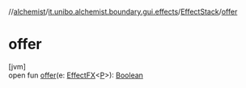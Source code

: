 //[alchemist](../../../index.md)/[it.unibo.alchemist.boundary.gui.effects](../index.md)/[EffectStack](index.md)/[offer](offer.md)

# offer

[jvm]\
open fun [offer](offer.md)(e: [EffectFX](../-effect-f-x/index.md)<[P](../../it.unibo.alchemist.boundary.monitor.generic/-numeric-label-monitor/index.md)>): [Boolean](https://kotlinlang.org/api/latest/jvm/stdlib/kotlin/-boolean/index.html)
